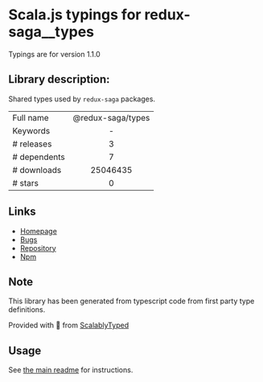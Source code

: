 
# Scala.js typings for redux-saga__types

Typings are for version 1.1.0

## Library description:
Shared types used by `redux-saga` packages.

|                    |                 |
| ------------------ | :-------------: |
| Full name          | @redux-saga/types |
| Keywords           | - |
| # releases         | 3 |
| # dependents       | 7 |
| # downloads        | 25046435 |
| # stars            | 0 |

## Links
- [Homepage](https://redux-saga.js.org/)
- [Bugs](https://github.com/redux-saga/redux-saga/issues)
- [Repository](https://github.com/redux-saga/redux-saga)
- [Npm](https://www.npmjs.com/package/%40redux-saga%2Ftypes)
    


## Note
This library has been generated from typescript code from first party type definitions.

Provided with :purple_heart: from [ScalablyTyped](https://github.com/oyvindberg/ScalablyTyped)

## Usage
See [the main readme](../../readme.md) for instructions.


